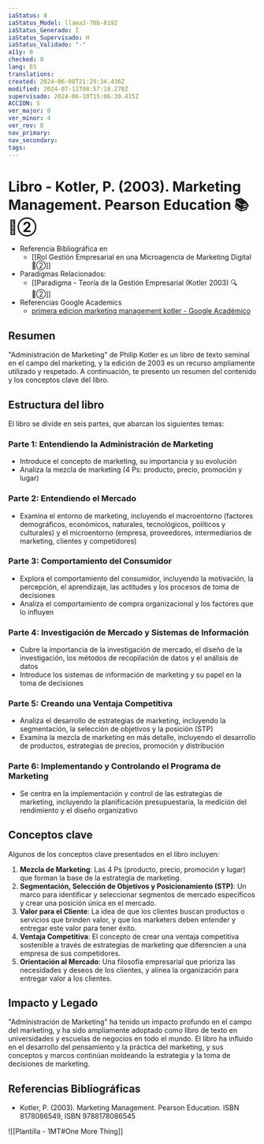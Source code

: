 ```yaml
---
iaStatus: 8
iaStatus_Model: llama3-70b-8192
iaStatus_Generado: I
iaStatus_Supervisado: H
iaStatus_Validado: "-"
a11y: 0
checked: 0
lang: ES
translations: 
created: 2024-06-08T21:29:34.436Z
modified: 2024-07-11T08:57:18.270Z
supervisado: 2024-06-10T15:06:30.415Z
ACCION: S
ver_major: 0
ver_minor: 4
ver_rev: 8
nav_primary: 
nav_secondary: 
tags:
---
```

# Libro - Kotler, P. (2003). Marketing Management. Pearson Education 📚 🔴②

* Referencia Bibliográfica en
	* [[Rol Gestión Empresarial en una Microagencia de Marketing Digital 🔴②]]
* Paradigmas Relacionados:
	* [[Paradigma - Teoría de la Gestión Empresarial (Kotler 2003) 🔍️ 🔴②]]
* Referencias Google Academics
	* [primera edicion marketing management kotler - Google Académico](https://scholar.google.es/scholar?q=primera+edicion+marketing+management+kotler&hl=es&as_sdt=0&as_vis=1&oi=scholart)

## Resumen

"Administración de Marketing" de Philip Kotler es un libro de texto seminal en el campo del marketing, y la edición de 2003 es un recurso ampliamente utilizado y respetado. A continuación, te presento un resumen del contenido y los conceptos clave del libro.

## Estructura del libro

El libro se divide en seis partes, que abarcan los siguientes temas:

### Parte 1: Entendiendo la Administración de Marketing

* Introduce el concepto de marketing, su importancia y su evolución
* Analiza la mezcla de marketing (4 Ps: producto, precio, promoción y lugar)

### Parte 2: Entendiendo el Mercado

* Examina el entorno de marketing, incluyendo el macroentorno (factores demográficos, económicos, naturales, tecnológicos, políticos y culturales) y el microentorno (empresa, proveedores, intermediarios de marketing, clientes y competidores)

### Parte 3: Comportamiento del Consumidor

* Explora el comportamiento del consumidor, incluyendo la motivación, la percepción, el aprendizaje, las actitudes y los procesos de toma de decisiones
* Analiza el comportamiento de compra organizacional y los factores que lo influyen

### Parte 4: Investigación de Mercado y Sistemas de Información

* Cubre la importancia de la investigación de mercado, el diseño de la investigación, los métodos de recopilación de datos y el análisis de datos
* Introduce los sistemas de información de marketing y su papel en la toma de decisiones

### Parte 5: Creando una Ventaja Competitiva

* Analiza el desarrollo de estrategias de marketing, incluyendo la segmentación, la selección de objetivos y la posición (STP)
* Examina la mezcla de marketing en más detalle, incluyendo el desarrollo de productos, estrategias de precios, promoción y distribución

### Parte 6: Implementando y Controlando el Programa de Marketing

* Se centra en la implementación y control de las estrategias de marketing, incluyendo la planificación presupuestaria, la medición del rendimiento y el diseño organizativo

## Conceptos clave

Algunos de los conceptos clave presentados en el libro incluyen:

1. **Mezcla de Marketing**: Las 4 Ps (producto, precio, promoción y lugar) que forman la base de la estrategia de marketing.
2. **Segmentación, Selección de Objetivos y Posicionamiento (STP)**: Un marco para identificar y seleccionar segmentos de mercado específicos y crear una posición única en el mercado.
3. **Valor para el Cliente**: La idea de que los clientes buscan productos o servicios que brinden valor, y que los marketers deben entender y entregar este valor para tener éxito.
4. **Ventaja Competitiva**: El concepto de crear una ventaja competitiva sostenible a través de estrategias de marketing que diferencien a una empresa de sus competidores.
5. **Orientación al Mercado**: Una filosofía empresarial que prioriza las necesidades y deseos de los clientes, y alinea la organización para entregar valor a los clientes.

## Impacto y Legado

"Administración de Marketing" ha tenido un impacto profundo en el campo del marketing, y ha sido ampliamente adoptado como libro de texto en universidades y escuelas de negocios en todo el mundo. El libro ha influido en el desarrollo del pensamiento y la práctica del marketing, y sus conceptos y marcos continúan moldeando la estrategia y la toma de decisiones de marketing.

## Referencias Bibliográficas

* Kotler, P. (2003). Marketing Management. Pearson Education. ISBN 8178086549, ISBN 9788178086545

![[Plantilla - 1MT#One More Thing]]